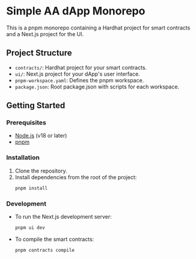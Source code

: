 # Simple AA dApp Monorepo

This is a pnpm monorepo containing a Hardhat project for smart contracts and a Next.js project for the UI.

## Project Structure

-   `contracts/`: Hardhat project for your smart contracts.
-   `ui/`: Next.js project for your dApp's user interface.
-   `pnpm-workspace.yaml`: Defines the pnpm workspace.
-   `package.json`: Root package.json with scripts for each workspace.

## Getting Started

### Prerequisites

-   [Node.js](https://nodejs.org/) (v18 or later)
-   [pnpm](https://pnpm.io/installation)

### Installation

1. Clone the repository.
2. Install dependencies from the root of the project:
    ```bash
    pnpm install
    ```

### Development

-   To run the Next.js development server:

    ```bash
    pnpm ui dev
    ```

-   To compile the smart contracts:
    ```bash
    pnpm contracts compile
    ```
